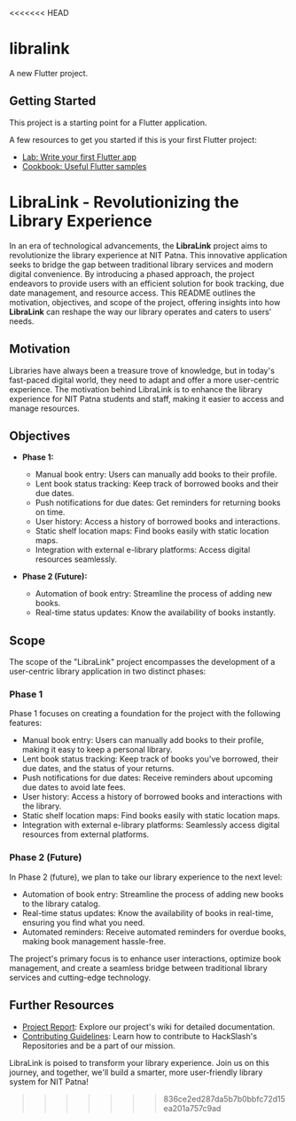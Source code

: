 <<<<<<< HEAD
# libralink

A new Flutter project.

## Getting Started

This project is a starting point for a Flutter application.

A few resources to get you started if this is your first Flutter project:

- [Lab: Write your first Flutter app](https://docs.flutter.dev/get-started/codelab)
- [Cookbook: Useful Flutter samples](https://docs.flutter.dev/cookbook)

# LibraLink - Revolutionizing the Library Experience

In an era of technological advancements, the **LibraLink** project aims to revolutionize the library experience at NIT Patna. This innovative application seeks to bridge the gap between traditional library services and modern digital convenience. By introducing a phased approach, the project endeavors to provide users with an efficient solution for book tracking, due date management, and resource access. This README outlines the motivation, objectives, and scope of the project, offering insights into how **LibraLink** can reshape the way our library operates and caters to users' needs.

## Motivation

Libraries have always been a treasure trove of knowledge, but in today's fast-paced digital world, they need to adapt and offer a more user-centric experience. The motivation behind LibraLink is to enhance the library experience for NIT Patna students and staff, making it easier to access and manage resources.

## Objectives

- **Phase 1:**
  - Manual book entry: Users can manually add books to their profile.
  - Lent book status tracking: Keep track of borrowed books and their due dates.
  - Push notifications for due dates: Get reminders for returning books on time.
  - User history: Access a history of borrowed books and interactions.
  - Static shelf location maps: Find books easily with static location maps.
  - Integration with external e-library platforms: Access digital resources seamlessly.

- **Phase 2 (Future):**
  - Automation of book entry: Streamline the process of adding new books.
  - Real-time status updates: Know the availability of books instantly.

## Scope

The scope of the "LibraLink" project encompasses the development of a user-centric library application in two distinct phases:

### Phase 1

Phase 1 focuses on creating a foundation for the project with the following features:

- Manual book entry: Users can manually add books to their profile, making it easy to keep a personal library.
- Lent book status tracking: Keep track of books you've borrowed, their due dates, and the status of your returns.
- Push notifications for due dates: Receive reminders about upcoming due dates to avoid late fees.
- User history: Access a history of borrowed books and interactions with the library.
- Static shelf location maps: Find books easily with static location maps.
- Integration with external e-library platforms: Seamlessly access digital resources from external platforms.

### Phase 2 (Future)

In Phase 2 (future), we plan to take our library experience to the next level:

- Automation of book entry: Streamline the process of adding new books to the library catalog.
- Real-time status updates: Know the availability of books in real-time, ensuring you find what you need.
- Automated reminders: Receive automated reminders for overdue books, making book management hassle-free.

The project's primary focus is to enhance user interactions, optimize book management, and create a seamless bridge between traditional library services and cutting-edge technology.

## Further Resources

- [Project Report](https://docs.google.com/document/d/1uUZW3FmxIXVCHnYtjNlyq6qj5n0Owtyw7LWUReKvxFw/edit?usp=sharing): Explore our project's wiki for detailed documentation.
- [Contributing Guidelines](https://github.com/HackSlashNITP/hackslash-contrib/blob/main/CONTRIBUTING.md): Learn how to contribute to HackSlash's Repositories and be a part of our mission.

LibraLink is poised to transform your library experience. Join us on this journey, and together, we'll build a smarter, more user-friendly library system for NIT Patna!
>>>>>>> 836ce2ed287da5b7b0bbfc72d15ea201a757c9ad
